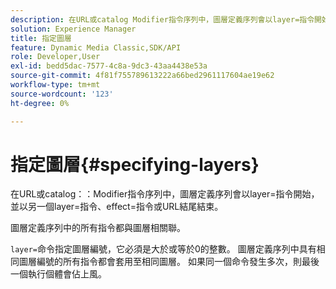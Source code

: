 ```yaml
---
description: 在URL或catalog Modifier指令序列中，圖層定義序列會以layer=指令開始，並以另一個layer=指令、effect=指令或URL結尾結束。
solution: Experience Manager
title: 指定圖層
feature: Dynamic Media Classic,SDK/API
role: Developer,User
exl-id: bedd5dac-7577-4c8a-9dc3-43aa4438e53a
source-git-commit: 4f81f755789613222a66bed2961117604ae19e62
workflow-type: tm+mt
source-wordcount: '123'
ht-degree: 0%

---
```


# 指定圖層{#specifying-layers}

在URL或catalog：：Modifier指令序列中，圖層定義序列會以layer=指令開始，並以另一個layer=指令、effect=指令或URL結尾結束。

圖層定義序列中的所有指令都與圖層相關聯。

`layer=`命令指定圖層編號，它必須是大於或等於0的整數。 圖層定義序列中具有相同圖層編號的所有指令都會套用至相同圖層。 如果同一個命令發生多次，則最後一個執行個體會佔上風。

